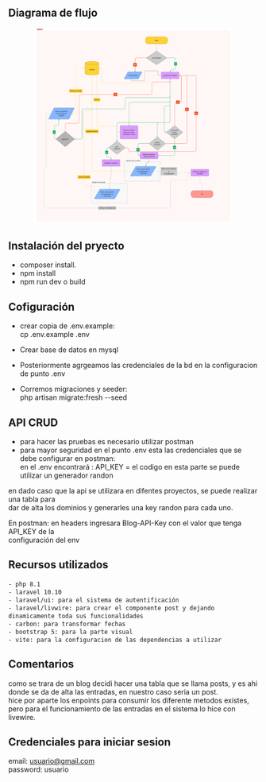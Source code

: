 ## Diagrama de flujo
<p align="center"><img src="/public/Diagra.png" width="400" alt="Laravel Logo"></p>

## Instalación del pryecto

- composer install.
- npm install
- npm run dev o build


## Cofiguración
- crear copia de .env.example:<br>
  cp .env.example .env

- Crear base de datos en mysql
- Posteriormente agrgeamos las credenciales de la bd en la configuracion de punto .env
- Corremos migraciones y seeder: <br>
  php artisan migrate:fresh --seed

## API CRUD 
- para hacer las pruebas es necesario utilizar postman <br>
- para mayor seguridad en el punto .env esta las credenciales que se debe configurar en postman:<br>
en el .env encontrará :  API_KEY = el codigo en esta parte se puede utilizar un generador randon<br>

en dado caso que la api se utilizara en difentes proyectos, se puede realizar una tabla para <br>dar de alta los dominios y generarles una key randon para cada uno.<br>

En postman: en headers ingresara Blog-API-Key con el valor que tenga API_KEY de la <br>
configuración del env

## Recursos utilizados
    - php 8.1
    - laravel 10.10
    - laravel/ui: para el sistema de autentificación
    - laravel/livwire: para crear el componente post y dejando dinamicamente toda sus funcionalidades
    - carbon: para transformar fechas
    - bootstrap 5: para la parte visual
    - vite: para la configuracion de las dependencias a utilizar

## Comentarios
como se trara de un blog decidi hacer una tabla que se llama posts, y es ahi <br>
donde se da de alta las entradas, en nuestro caso seria un post.    <br>
hice por aparte los enpoints para consumir los diferente metodos existes, <br>
pero para el funcionamiento de las entradas en el sistema lo hice con livewire.
    

## Credenciales para iniciar sesion
email: usuario@gmail.com<br>
password: usuario
